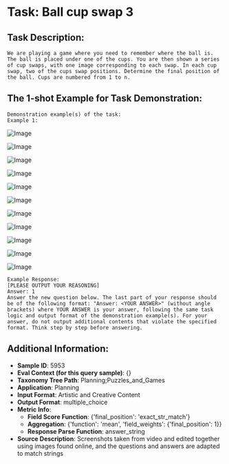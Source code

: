 # Task: Ball cup swap 3

## Task Description:

```
We are playing a game where you need to remember where the ball is. The ball is placed under one of the cups. You are then shown a series of cup swaps, with one image corresponding to each swap. In each cup swap, two of the cups swap positions. Determine the final position of the ball. Cups are numbered from 1 to n.
```

## The 1-shot Example for Task Demonstration:

```
Demonstration example(s) of the task:
Example 1:
```

![Image](3_start.png)

![Image](13_d.png)

![Image](23_d.png)

![Image](23_b_(copy).png)

![Image](12_b.png)

![Image](23_c_(copy).png)

![Image](12_d_(copy).png)

![Image](23_c.png)

![Image](23_a_(copy).png)

![Image](23_b.png)

![Image](12_e_(copy).png)

```
Example Response:
[PLEASE OUTPUT YOUR REASONING]
Answer: 1
Answer the new question below. The last part of your response should be of the following format: "Answer: <YOUR ANSWER>" (without angle brackets) where YOUR ANSWER is your answer, following the same task logic and output format of the demonstration example(s). For your answer, do not output additional contents that violate the specified format. Think step by step before answering.
```

## Additional Information:

- **Sample ID**: 5953
- **Eval Context (for this query sample)**: {}
- **Taxonomy Tree Path**: Planning;Puzzles_and_Games
- **Application**: Planning
- **Input Format**: Artistic and Creative Content
- **Output Format**: multiple_choice
- **Metric Info**:
  - **Field Score Function**: {'final_position': 'exact_str_match'}
  - **Aggregation**: {'function': 'mean', 'field_weights': {'final_position': 1}}
  - **Response Parse Function**: answer_string
- **Source Description**: Screenshots taken from video and edited together using images found online, and the questions and answers are adapted to match strings
